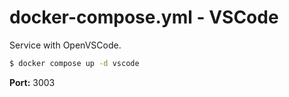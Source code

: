 # docker-compose.yml - VSCode

Service with OpenVSCode.

```bash
$ docker compose up -d vscode
```

**Port:** 3003
